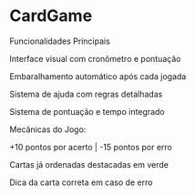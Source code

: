 # CardGame

Funcionalidades Principais

Interface visual com cronômetro e pontuação

Embaralhamento automático após cada jogada

Sistema de ajuda com regras detalhadas

Sistema de pontuação e tempo integrado

Mecânicas do Jogo:

+10 pontos por acerto | -15 pontos por erro

Cartas já ordenadas destacadas em verde

Dica da carta correta em caso de erro
